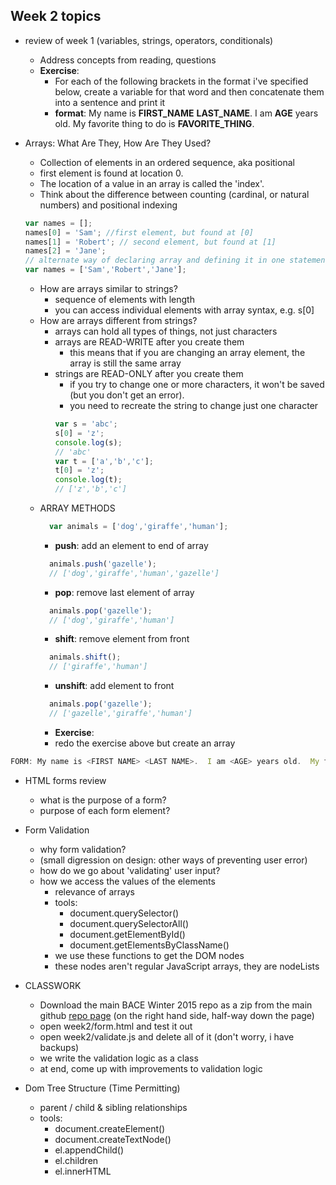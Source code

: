 ## Week 2 topics
+ review of week 1 (variables, strings, operators, conditionals)
  + Address concepts from reading, questions
  + **Exercise**: 
    + For each of the following brackets in the format i've specified below, create a variable for that word and then concatenate them into a sentence and print it
    + **format**: My name is **FIRST_NAME** **LAST_NAME**.  I am **AGE** years old.  My favorite thing to do is **FAVORITE_THING**.

+ Arrays: What Are They, How Are They Used?

  + Collection of elements in an ordered sequence, aka positional
  + first element is found at location 0. 
  + The location of a value in an array is called the 'index'.
  + Think about the difference between counting (cardinal, or natural numbers) and positional indexing

  ``` javascript
  var names = [];
  names[0] = 'Sam'; //first element, but found at [0]
  names[1] = 'Robert'; // second element, but found at [1]
  names[2] = 'Jane';
  // alternate way of declaring array and defining it in one statement
  var names = ['Sam','Robert','Jane'];
  ```
  + How are arrays similar to strings?
    + sequence of elements with length
    + you can access individual elements with array syntax, e.g. s[0]
  + How are arrays different from strings?
    + arrays can hold all types of things, not just characters 
    + arrays are READ-WRITE after you create them
      + this means that if you are changing an array element, the array is still the same array
    + strings are READ-ONLY after you create them
      + if you try to change one or more characters, it won't be saved (but you don't get an error).
      + you need to recreate the string to change just one character
      ```javascript
      var s = 'abc';
      s[0] = 'z';
      console.log(s);
      // 'abc'
      var t = ['a','b','c'];
      t[0] = 'z';
      console.log(t);
      // ['z','b','c']
      ```
  + ARRAY METHODS 
    ```javascript
      var animals = ['dog','giraffe','human'];
    ```
    + **push**: add an element to end of array
    ```javascript
      animals.push('gazelle');
      // ['dog','giraffe','human','gazelle']
    ```
    + **pop**: remove last element of array
    ```javascript
      animals.pop('gazelle');
      // ['dog','giraffe','human']
    ```
    + **shift**: remove element from front
    ```javascript
      animals.shift();
      // ['giraffe','human']
    ```
    + **unshift**: add element to front
    ```javascript
      animals.pop('gazelle');
      // ['gazelle','giraffe','human']
    ```
    + **Exercise**: 
    + redo the exercise above but create an array 
```javascript
FORM: My name is <FIRST NAME> <LAST NAME>.  I am <AGE> years old.  My favorite thing to do is <FAVORITE THING>.

```

+ HTML forms review
  + what is the purpose of a form?
  + purpose of each form element?

+ Form Validation
  + why form validation?
  + (small digression on design: other ways of preventing user error)
  + how do we go about 'validating' user input?
  + how we access the values of the elements
    + relevance of arrays
    + tools:
      + document.querySelector()
      + document.querySelectorAll()
      + document.getElementById()
      + document.getElementsByClassName()
    + we use these functions to get the DOM nodes
    + these nodes aren't regular JavaScript arrays, they are nodeLists

+ CLASSWORK
  + Download the main BACE Winter 2015 repo as a zip from the main github [repo page](https://github.com/jswithalex/BACE-Winter2015) (on the right hand side, half-way down the page)
  + open week2/form.html and test it out
  + open week2/validate.js and delete all of it (don't worry, i have backups)
  + we write the validation logic as a class
  + at end, come up with improvements to validation logic
  
+ Dom Tree Structure (Time Permitting)
  + parent / child & sibling relationships
  + tools:
    + document.createElement()
    + document.createTextNode()
    + el.appendChild()
    + el.children
    + el.innerHTML
  
